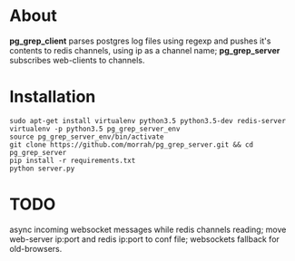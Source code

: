# About

**pg_grep_client** parses postgres log files using regexp and pushes it's contents to redis channels, using ip as a channel name;
**pg_grep_server** subscribes web-clients to channels.


# Installation

```
sudo apt-get install virtualenv python3.5 python3.5-dev redis-server
virtualenv -p python3.5 pg_grep_server_env
source pg_grep_server_env/bin/activate
git clone https://github.com/morrah/pg_grep_server.git && cd pg_grep_server
pip install -r requirements.txt
python server.py
```

# TODO

async incoming websocket messages while redis channels reading;
move web-server ip:port and redis ip:port to conf file;
websockets fallback for old-browsers.

